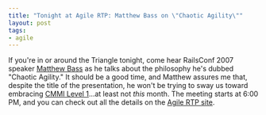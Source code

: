 ```yaml
---
title: "Tonight at Agile RTP: Matthew Bass on \"Chaotic Agility\""
layout: post
tags:
- agile
---
```

If you're in or around the Triangle tonight, come hear RailsConf 2007 speaker [Matthew Bass](http://matthewbass.com/) as he talks about the philosophy he's dubbed "Chaotic Agility."  It should be a good time, and Matthew assures me that, despite the title of the presentation, he won't be trying to sway us toward embracing [CMMI Level 1](http://en.wikipedia.org/wiki/Capability_Maturity_Model#Level_1_-_Initial "Capability Maturity Model - Wikipedia, the free encyclopedia")...at least not *this* month.  The meeting starts at 6:00 PM, and you can check out all the details on the [Agile RTP site](http://agile.meetup.com/29/calendar/6008814/?a=nr1_nr "Chaotic Agility -  Agile RTP").

